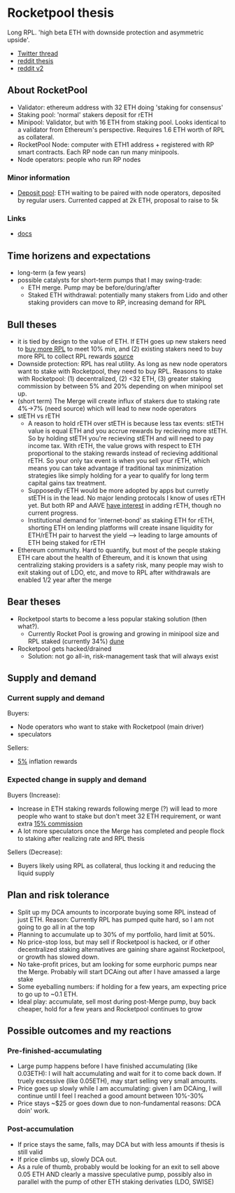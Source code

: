 # Rocketpool thesis

Long RPL. 'high beta ETH with downside protection and asymmetric upside'.  
- [Twitter thread](https://twitter.com/nmorlock42/status/1551236059580735489)
- [reddit thesis](https://www.reddit.com/r/ethfinance/comments/m3pug8/the_rocket_pool_investment_thesis/)
- [reddit v2](https://www.reddit.com/r/ethfinance/comments/qwbb8w/rocket_pool_investment_thesis_20/)

## About RocketPool
- Validator: ethereum address with 32 ETH doing 'staking for consensus'
- Staking pool: 'normal' stakers deposit for rETH
- Minipool: Validator, but with 16 ETH from staking pool. Looks identical to a validator from Ethereum's perspective. Requires 1.6 ETH worth of RPL as collateral. 
- RocketPool Node: computer with ETH1 address + registered with RP smart contracts. Each RP node can run many minipools. 
- Node operators: people who run RP nodes

### Minor information
- [Deposit pool](https://docs.rocketpool.net/overview/glossary.html#deposit-pool): ETH waiting to be paired with node operators, deposited by regular users. Currented capped at 2k ETH, proposal to raise to 5k

### Links
- [docs](https://docs.rocketpool.net/guides/node/responsibilities.html#how-eth2-staking-works)

## Time horizens and expectations
- long-term (a few years)
- possible catalysts for short-term pumps that I may swing-trade:
    - ETH merge. Pump may be before/during/after
    - Staked ETH withdrawal: potentially many stakers from Lido and other staking providers can move to RP, increasing demand for RPL

## Bull theses
- it is tied by design to the value of ETH. If ETH goes up new stakers need to [buy more RPL](https://docs.rocketpool.net/guides/node/create-validator.html#staking-rpl) to meet 10% min, and (2) existing stakers need to buy more RPL to collect RPL rewards [source](https://docs.rocketpool.net/guides/node/rewards.html#rewards-and-checkpoints)
- Downside protection: RPL has real utility. As long as new node operators want to stake with Rocketpool, they need to buy RPL. Reasons to stake with Rocketpool: (1) decentralized, (2) <32 ETH, (3) greater staking commission by between 5% and 20% depending on when minipool set up. 
- (short term) The Merge will create influx of stakers due to staking rate 4%->7% (need source) which will lead to new node operators
- stETH vs rETH
    - A reason to hold rETH over stETH is because less tax events: stETH value is equal ETH and you accrue rewards by recieving more stETH. So by holding stETH you're recieving stETH and will need to pay income tax. With rETH, the value grows with respect to ETH proportional to the staking rewards instead of recieving additional rETH. So your only tax event is when you sell your rETH, which means you can take advantage if traditional tax minimization strategies like simply holding for a year to qualify for long term capital gains tax treatment.
    - Supposedly rETH would be more adopted by apps but curretly stETH is in the lead. No major lending protocals I know of uses rETH yet. But both RP and AAVE [have interest](https://snapshot.org/#/aave.eth/proposal/0xf593f2df83cc0b5bdc3920ef2c782f6b2a6f87a6603c26a5d778e3ede4d40021) in adding rETH, though no current progress. 
    - Institutional demand for 'internet-bond' as staking ETH for rETH, shorting ETH on lending platforms will create insane liquidity for ETH/rETH pair to harvest the yield --> leading to large amounts of ETH being staked for rETH
- Ethereum community. Hard to quantify, but most of the people staking ETH care about the health of Ethereum, and it is known that using centralizing staking providers is a safety risk, many people may wish to exit staking out of LDO, etc, and move to RPL after withdrawals are enabled 1/2 year after the merge

## Bear theses
- Rocketpool starts to become a less popular staking solution (then what?). 
    - Currently Rocket Pool is growing and growing in minipool size and RPL staked (currently 34%) [dune](https://dune.com/NDGcrypto/Rocket-Pool-rETH-and-Nodes)
- Rocketpool gets hacked/drained
    - Solution: not go all-in, risk-management task that will always exist


## Supply and demand
### Current supply and demand
Buyers:
- Node operators who want to stake with Rocketpool (main driver)
- speculators

Sellers:
- [5%](https://docs.rocketpool.net/guides/node/rewards.html#rewards-and-checkpoints) inflation rewards

### Expected change in supply and demand
Buyers (Increase):
- Increase in ETH staking rewards following merge (?) will lead to more people who want to stake but don't meet 32 ETH requirement, or want extra [15% commission](https://docs.rocketpool.net/overview/glossary.html#node-commission)
- A lot more speculators once the Merge has completed and people flock to staking after realizing rate and RPL thesis

Sellers (Decrease):
- Buyers likely using RPL as collateral, thus locking it and reducing the liquid supply

## Plan and risk tolerance
- Split up my DCA amounts to incorporate buying some RPL instead of just ETH. Reason: Currently RPL has pumped quite hard, so I am not going to go all in at the top
- Planning to accumulate up to 30% of my portfolio, hard limit at 50%. 
- No price-stop loss, but may sell if Rocketpool is hacked, or if other decentralized staking alternatives are gaining share against Rocketpool, or growth has slowed down. 
- No take-profit prices, but am looking for some eurphoric pumps near the Merge. Probably will start DCAing out after I have amassed a large stake 
- Some eyeballing numbers: if holding for a few years, am expecting price to go up to ~0.1 ETH. 
- Ideal play: accumulate, sell most during post-Merge pump, buy back cheaper, hold for a few years and Rocketpool continues to grow

## Possible outcomes and my reactions
### Pre-finished-accumulating
- Large pump happens before I have finished accumulating (like 0.03ETH): I will halt accumulating and wait for it to come back down. If truely excessive (like 0.05ETH), may start selling very small amounts. 
- Price goes up slowly while I am accumulating: given I am DCAing, I will continue until I feel I reached a good amount between 10%-30%
- Price stays ~$25 or goes down due to non-fundamental reasons: DCA doin' work. 

### Post-accumulation
- If price stays the same, falls, may DCA but with less amounts if thesis is still valid
- If price climbs up, slowly DCA out. 
- As a rule of thumb, probably would be looking for an exit to sell above 0.05 ETH AND clearly a massive speculative pump, possibly also in parallel with the pump of other ETH staking derivaties (LDO, SWISE)

